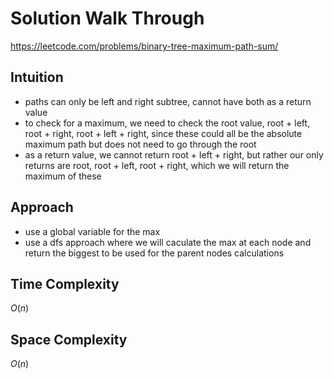 # Solution Walk Through
https://leetcode.com/problems/binary-tree-maximum-path-sum/

## Intuition
- paths can only be left and right subtree, cannot have both as a return value
- to check for a maximum, we need to check the root value, root + left, root + right, root + left + right, since these could all be the absolute maximum path but does not need to go through the root
- as a return value, we cannot return root + left + right, but rather our only returns are root, root + left, root + right, which we will return the maximum of these

## Approach
- use a global variable for the max
- use a dfs approach where we will caculate the max at each node and return the biggest to be used for the parent nodes calculations

## Time Complexity
$O(n)$

## Space Complexity
$O(n)$



